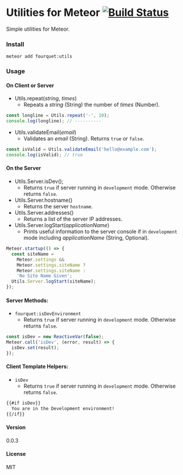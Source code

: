 # Utilities for Meteor [![Build Status](https://travis-ci.org/fourquet/meteor-package-utils.svg?branch=master)](https://travis-ci.org/fourquet/meteor-package-utils)

Simple utilities for Meteor.

### Install
`meteor add fourquet:utils`

### Usage

#### On Client or Server

* Utils.repeat(*string*, *times*)
  * Repeats a *string* (String) the number of *times* (Number).

```js
const longline = Utils.repeat('-', 10);
console.log(longline); // ----------
```
* Utils.validateEmail(*email*)
  * Validates an *email* (String). Returns `true` or `false`.

```js
const isValid = Utils.validateEmail('hello@example.com');
console.log(isValid); // true
```

#### On the Server
  * Utils.Server.isDev();
    * Returns `true` if server running in `development` mode. Otherwise returns `false`.
  * Utils.Server.hostname()
    * Returns the server `hostname`.
  * Utils.Server.addresses()
    * Returns a list of the server IP addresses.
  * Utils.Server.logStart(*applicationName*)
    * Prints useful information to the server console if in `development` mode including *applicationName* (String, Optional).

```js
Meteor.startup(() => {
  const siteName =
    Meteor.settings &&
    Meteor.settings.siteName ?
    Meteor.settings.siteName :
    'No Site Name Given';
  Utils.Server.logStart(siteName);
});
```

#### Server Methods:
  * `fourquet:isDevEnvironment`
    * Returns `true` if server running in `development` mode. Otherwise returns `false`.

```js
const isDev = new ReactiveVar(false);
Meteor.call('isDev', (error, result) => {
  isDev.set(result);
});
```


#### Client Template Helpers:
  * `isDev`
    * Returns `true` if server running in `development` mode. Otherwise returns `false`.

```html
{{#if isDev}}
  You are in the Development environment!
{{/if}}
```

#### Version
0.0.3

#### License
MIT
